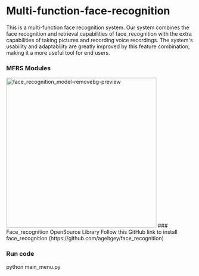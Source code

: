 # Multi-function-face-recognition
This is a multi-function face recognition system. Our system combines the face recognition and retrieval capabilities of face_recognition with the extra capabilities of taking pictures and recording voice recordings. The system's usability and adaptability are greatly improved by this feature combination, making it a more useful tool for end users.

### MFRS Modules
<img width="403" alt="face_recognition_model-removebg-preview" src="https://github.com/Li-8023/Multi-function-face-recognition/assets/80284104/980bf72b-27fb-45ca-84a5-7af7f93ee433">
### Face_recognition OpenSource Library 
Follow this GitHub link to install face_recognition (https://github.com/ageitgey/face_recognition)

### Run code
python main_menu.py
